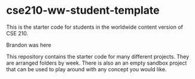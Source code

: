 # cse210-ww-student-template
This is the starter code for students in the worldwide content version of CSE 210.

Brandon was here

This repository contains the starter code for many different projects. They are arranged folders by week. There is also an an empty sandbox project that can be used to play around with any concept you would like.
